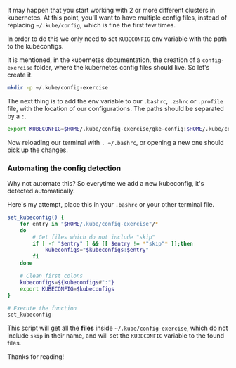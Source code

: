 <!--
.. title: Multiple configurations in kubernetes
.. slug: multiple-configurations-in-kubernetes
.. date: 2019-11-08 15:15:28 UTC-03:00
.. tags: kubernetes, linux, configuration, kubectl
.. category: kubernetes
.. link:
.. description: How to manage multiple configuration files
.. type: text
-->

It may happen that you start working with 2 or more different clusters in
kubernetes. At this point, you'll want to have multiple config files, instead of
replacing `~/.kube/config`, which is fine the first few times.

In order to do this we only need to set `KUBECONFIG` env variable with the path to the kubeconfigs.

It is mentioned, in the kubernetes documentation, the creation of a `config-exercise` folder,
where the kubernetes config files should live. So let's create it.

```bash
mkdir -p ~/.kube/config-exercise
```

The next thing is to add the env variable to our `.bashrc`, `.zshrc` or `.profile` file,
with the location of our configurations. The paths should be separated by a `:`.

```bash
export KUBECONFIG=$HOME/.kube/config-exercise/gke-config:$HOME/.kube/config-exercise/eks-config
```

Now reloading our terminal with `. ~/.bashrc`, or opening a new one should pick up the changes.

### Automating the config detection

Why not automate this? So everytime we add a new kubeconfig, it's detected automatically.

Here's my attempt, place this in your `.bashrc` or your other terminal file.

```bash
set_kubeconfig() {
    for entry in "$HOME/.kube/config-exercise"/*
    do
        # Get files which do not include "skip"
        if [ -f "$entry" ] && [[ $entry != *"skip"* ]];then
            kubeconfigs="$kubeconfigs:$entry"
        fi
    done

    # Clean first colons
    kubeconfigs=${kubeconfigs#":"}
    export KUBECONFIG=$kubeconfigs
}

# Execute the function
set_kubeconfig
```

This script will get all the **files** inside `~/.kube/config-exercise`,
which do not include `skip` in their name, and will set the `KUBECONFIG`
variable to the found files.

Thanks for reading!
